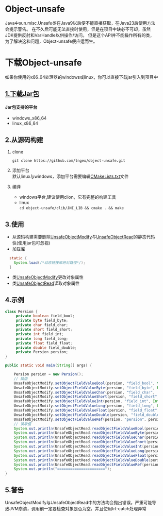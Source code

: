 Object-unsafe
========================
Java中sun.misc.Unsafe类在Java9以后便不能直接获取，在Java23后使用方法会提示警告。
在不久后可能无法直接时使用，但是在项目中缺必不可却，虽然JDK提供反射和VarHandle以供操作/访问。
但是这个API并不能操作所有的类，为了解决这和问题，Object-unsafe便应运而生。


下载Object-unsafe
================
如果你使用的x86_64处理器的windows或linux，你可以直接下载jar引入到项目中

[1.下载Jar包](https://github.com/lngex/object-unsafe/releases/download/v1.0.0/object-unsafe.jar)
-----------
#### Jar包支持的平台
- windows_x86_64
- linux_x86_64

2.从源码构建
----------
1. clone 

    ``git clone https://github.com/lngex/object-unsafe.git``
2. 添加平台  
    默认linux与windows，添加平台需要编辑[CMakeLists.txt](clib/JNI_LIB/CMakeLists.txt)文件
2. 编译
   - windows平台,建议使用clion，它有完整的构建工具
   - linux  
   ``
    cd object-unsafe/clib/JNI_LIB && cmake . && make
   ``

3.使用
-----------
- 从源码构建需要删除[UnsafeObjectModify](src/main/java/cn/lingex/unsafe/UnsafeObjectModify.java)与[UnsafeObjectRead](src/main/java/cn/lingex/unsafe/UnsafeObjectRead.java)的静态代码快(使用jar包可忽视)
- 加载库  
```java
  static {
    System.load(/*动态链接库绝对路径*/);
  }
```
- 类[UnsafeObjectModify](src/main/java/cn/lingex/unsafe/UnsafeObjectModify.java)更改对象属性
- 类[UnsafeObjectRead](src/main/java/cn/lingex/unsafe/UnsafeObjectRead.java)读取对象属性

4.示例
-------
```java 
class Persion {
     private boolean field_bool;
     private byte field_byte;
     private char field_char;
     private short field_short;
     private int field_int;
     private long field_long;
     private float field_float;
     private double field_double;
     private Persion persion;
}

public static void main(String[] args) {

    Persion persion = new Persion();
    // 赋值
    UnsafeObjectModify.setObjectFieldValueBool(persion, "field_bool", true);
    UnsafeObjectModify.setObjectFieldValueByte(persion, "field_byte", Byte.MAX_VALUE);
    UnsafeObjectModify.setObjectFieldValueChar(persion, "field_char", 'C');
    UnsafeObjectModify.setObjectFieldValueShort(persion, "field_short", Short.MAX_VALUE);
    UnsafeObjectModify.setObjectFieldValueInt(persion, "field_int", Integer.MAX_VALUE);
    UnsafeObjectModify.setObjectFieldValueLong(persion, "field_long", Long.MAX_VALUE);
    UnsafeObjectModify.setObjectFieldValueFloat(persion, "field_float", Float.MAX_VALUE);
    UnsafeObjectModify.setObjectFieldValueDouble(persion, "field_double", Double.MAX_VALUE);
    UnsafeObjectModify.setObjectFieldValueRef(persion, "persion", persion);
    // 读取值
    System.out.println(UnsafeObjectRead.readObjectFieldValueBool(persion, "field_bool")); // true
    System.out.println(UnsafeObjectRead.readObjectFieldValueByte(persion, "field_byte"));  // 127
    System.out.println(UnsafeObjectRead.readObjectFieldValueChar(persion, "field_char"));  // C
    System.out.println(UnsafeObjectRead.readObjectFieldValueShort(persion, "field_short")); // 32767
    System.out.println(UnsafeObjectRead.readObjectFieldValueInt(persion, "field_int"));   // 2147483647
    System.out.println(UnsafeObjectRead.readObjectFieldValueLong(persion, "field_long"));  //9223372036854775807
    System.out.println(UnsafeObjectRead.readObjectFieldValueFloat(persion, "field_float")); // 3.4028235E38
    System.out.println(UnsafeObjectRead.readObjectFieldValueDouble(persion, "field_double")); // 1.7976931348623157E308
    System.out.println(UnsafeObjectRead.readObjectFieldValueRef(persion, "persion", Persion.class));  // cn.lingex.unsafe.Main$Persion@b4c966a
    System.out.println("======================");
}
```

5.警告
-----
UnsafeObjectModify与UnsafeObjectRead中的方法均会抛出错误，严重可能导致JVM崩溃，调用前一定要检查对象是否为空。并且使用trt-catch处理异常
